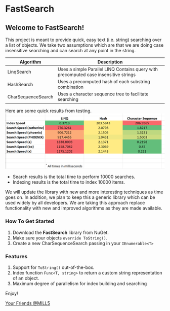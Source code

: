 # FastSearch
## Welcome to FastSearch!

This project is meant to provide quick, easy text (i.e. string) searching over a list of objects. We take two assumptions which are that we are doing case insensitive searching and can search at any point in the string.

|Algorithm |Description |
--- | --- |
| LinqSearch |Uses a simple Parallel LINQ Contains query with precomputed case insensitive strings |
| HashSearch | Uses a precomputed hash of each substring combination |
| CharSequenceSearch | Uses a character sequence tree to facilitate searching |

Here are some quick results from testing. 
![](https://raw.githubusercontent.com/MILL5/FastSearch/main/SearchResults.png)

- Search results is the total time to perform 10000 searches.
- Indexing results is the total time to index 10000 items.

We will update the library with new and more interesting techniques as time goes on.  In addition, we plan to keep this a generic library which can be used widely by all developers.  We are taking this approach replace functionality with new and improved algorithms as they are made available.

### How To Get Started

1. Download the **FastSearch** library from NuGet.
2. Make sure your objects `override ToString()`.
3. Create a new CharSequenceSearch passing in your `IEnumerable<T>`

### Features

1. Support for `ToString()` out-of-the-box.
2. Index function `Func<T, string>` to return a custom string representation of an object.
3. Maximum degree of parallelism for index building and searching

Enjoy!

[Your Friends @MILL5](https://www.mill5.com)